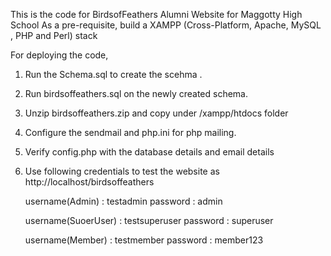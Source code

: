This is the code for BirdsofFeathers Alumni Website for Maggotty High School
As a pre-requisite, build a XAMPP (Cross-Platform, Apache, MySQL , PHP and Perl) stack

For deploying the code,

1. Run the Schema.sql to create the scehma .
2. Run birdsoffeathers.sql on the newly created schema.
3. Unzip  birdsoffeathers.zip and copy under <parent folder>/xampp/htdocs folder 
4. Configure the sendmail and php.ini for php mailing.
5. Verify config.php with the database details and email details 
6. Use following credentials to test the website as http://localhost/birdsoffeathers

	username(Admin) : testadmin
	password 		: admin

	username(SuoerUser) : testsuperuser
	password			: superuser

	username(Member)	: testmember
	password			: member123